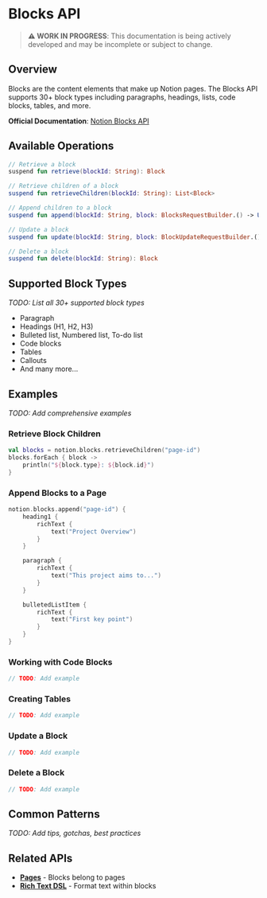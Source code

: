 # Blocks API

> **⚠️ WORK IN PROGRESS**: This documentation is being actively developed and may be incomplete or subject to change.

## Overview

Blocks are the content elements that make up Notion pages. The Blocks API supports 30+ block types including paragraphs, headings, lists, code blocks, tables, and more.

**Official Documentation**: [Notion Blocks API](https://developers.notion.com/reference/block)

## Available Operations

```kotlin
// Retrieve a block
suspend fun retrieve(blockId: String): Block

// Retrieve children of a block
suspend fun retrieveChildren(blockId: String): List<Block>

// Append children to a block
suspend fun append(blockId: String, block: BlocksRequestBuilder.() -> Unit): List<Block>

// Update a block
suspend fun update(blockId: String, block: BlockUpdateRequestBuilder.() -> Unit): Block

// Delete a block
suspend fun delete(blockId: String): Block
```

## Supported Block Types

_TODO: List all 30+ supported block types_

- Paragraph
- Headings (H1, H2, H3)
- Bulleted list, Numbered list, To-do list
- Code blocks
- Tables
- Callouts
- And many more...

## Examples

_TODO: Add comprehensive examples_

### Retrieve Block Children

```kotlin
val blocks = notion.blocks.retrieveChildren("page-id")
blocks.forEach { block ->
    println("${block.type}: ${block.id}")
}
```

### Append Blocks to a Page

```kotlin
notion.blocks.append("page-id") {
    heading1 {
        richText {
            text("Project Overview")
        }
    }

    paragraph {
        richText {
            text("This project aims to...")
        }
    }

    bulletedListItem {
        richText {
            text("First key point")
        }
    }
}
```

### Working with Code Blocks

```kotlin
// TODO: Add example
```

### Creating Tables

```kotlin
// TODO: Add example
```

### Update a Block

```kotlin
// TODO: Add example
```

### Delete a Block

```kotlin
// TODO: Add example
```

## Common Patterns

_TODO: Add tips, gotchas, best practices_

## Related APIs

- **[Pages](pages.md)** - Blocks belong to pages
- **[Rich Text DSL](rich-text-dsl.md)** - Format text within blocks
